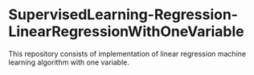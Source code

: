 # SupervisedLearning-Regression-LinearRegressionWithOneVariable
This repository consists of implementation of linear regression machine learning algorithm with one variable.
